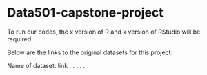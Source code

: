 # Data501-capstone-project

To run our codes, the x version of R and x version of RStudio will be required.

Below are the links to the original datasets for this project:

Name of dataset: link
.
.
.
.
.
